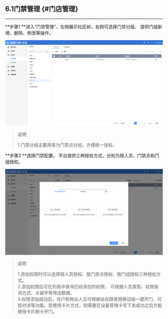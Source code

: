 ## 6.1门禁管理 {#门店管理}

---

**步骤1 **进入“门禁管理”，左侧展示社区树，右侧可选择门禁分组， 提供门组新增、删除、修改等操作。

![](/assets/men-jin-guan-li.png)

> 说明
>
> 1.门禁分组主要用来为门禁点分组，方便统一授权。

**步骤2 **选择门禁配置， 平台提供三种授权方式，分别为按人员、门禁点和门组授权。

![](/assets/men-jin-pei-zhi.png)

> 说明
>
> 1.添加权限时可以选择按人员授权、按门禁点授权、按门组授权三种授权方式。  
> 2.添加权限后可在列表中查询已经添加的权限， 可根据人员类型、权限查询方式、关键字等筛选数据。  
> 3.权限添加成功后，住户和物业人员可根据该权限使用移动端一键开门、可视对讲等功能。若使用卡片方式，则需要在设备管理卡号下发成功之后方能使用卡片刷卡开门。




